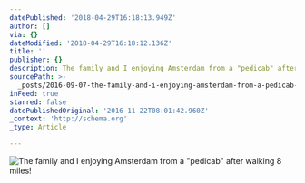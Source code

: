 ```yaml
---
datePublished: '2018-04-29T16:18:13.949Z'
author: []
via: {}
dateModified: '2018-04-29T16:18:12.136Z'
title: ''
publisher: {}
description: The family and I enjoying Amsterdam from a "pedicab" after walking 8 miles!
sourcePath: >-
  _posts/2016-09-07-the-family-and-i-enjoying-amsterdam-from-a-pedicab-after-w.md
inFeed: true
starred: false
datePublishedOriginal: '2016-11-22T08:01:42.960Z'
_context: 'http://schema.org'
_type: Article

---
```

![The family and I enjoying Amsterdam from a "pedicab" after walking 8 miles!](https://the-grid-user-content.s3-us-west-2.amazonaws.com/606afe58-5691-4e15-83b2-afa795ea2815.jpg)